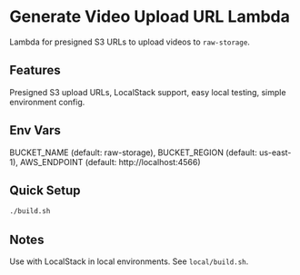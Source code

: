 # Generate Video Upload URL Lambda

Lambda for presigned S3 URLs to upload videos to `raw-storage`.

## Features
Presigned S3 upload URLs, LocalStack support, easy local testing, simple environment config.

## Env Vars
BUCKET_NAME (default: raw-storage), BUCKET_REGION (default: us-east-1), AWS_ENDPOINT (default: http://localhost:4566)

## Quick Setup
```bash
./build.sh
```

## Notes
Use with LocalStack in local environments. See `local/build.sh`.
